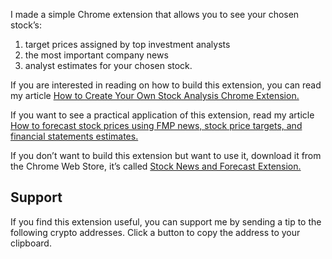 I made a simple Chrome extension that allows you to see your chosen stock’s: 
 1. target prices assigned by top investment analysts
 2. the most important company news
 3. analyst estimates for your chosen stock.

If you are interested in reading on how to build this extension, you can read my article <a href="https://site.financialmodelingprep.com/how-to/how-to-create-your-own-stock-analysis-chrome-extension">How to Create Your Own Stock Analysis Chrome Extension.</a>

If you want to see a practical application of this extension, read my article <a href="https://site.financialmodelingprep.com/how-to/how-to-forecast-stock-prices-using-fmp-news-stock-price-targets-and-financial-statements-estimates">How to forecast stock prices using FMP news, stock price targets, and financial statements estimates.</a>

If you don’t want to build this extension but want to use it, download it from the Chrome Web Store, it’s called <a href="https://chromewebstore.google.com/detail/stock-news-and-forecast-e/giliocmealnhiegcjafllopfbcfnnnpo">Stock News and Forecast Extension.</a>

## Support
If you find this extension useful, you can support me by sending a tip to the following crypto addresses. Click a button to copy the address to your clipboard.




 


